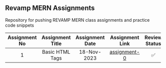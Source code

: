 ## Revamp MERN Assignments

Repository for pushing REVAMP MERN class assignments and practice code snippets

| Assignment No | Assignment Title | Assignment Date | Assignment Link | Review Status |
| :-----------: | :--------------: | :-------------: | :-------------: | :-----------: |
| 1 | Basic HTML Tags | 18-Nov-2023 | [assignment-0](assignment-01/) | ✅ |
